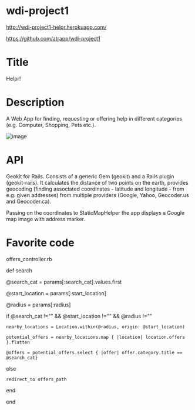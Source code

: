 wdi-project1
============

http://wdi-project1-helpr.herokuapp.com/

https://github.com/atrapp/wdi-project1

Title
=====
Helpr!

Description
===========
A Web App for finding, requesting or offering help in different categories (e.g. Computer, Shopping, Pets etc.).

![image](https://raw.githubusercontent.com/atrapp/wdi-project1/master/app/assets/images/helpr.png "Helpr Hompage")

API
===
Geokit for Rails. Consists of a generic Gem (geokit) and a Rails plugin (geokit-rails). It calculates the distance of two points on the earth, provides geocoding (finding associated coordinates - latitude and longitude - from e.g. given addresses) from multiple providers (Google, Yahoo, Geocoder.us and Geocoder.ca). 

Passing on the coordinates to StaticMapHelper the app displays a Google map image with address marker.

Favorite code
=============
offers_controller.rb

def search

  @search_cat = params[:search_cat].values.first 

  @start_location = params[:start_location]

  @radius = params[:radius]

      
  if @search_cat !="" && @start_location !="" && @radius !="" 

    nearby_locations = Location.within(@radius, origin: @start_location)

    potential_offers = nearby_locations.map { |location| location.offers }.flatten

    @offers = potential_offers.select { |offer| offer.category.title == @search_cat} 

  else

    redirect_to offers_path

  end
  
end
